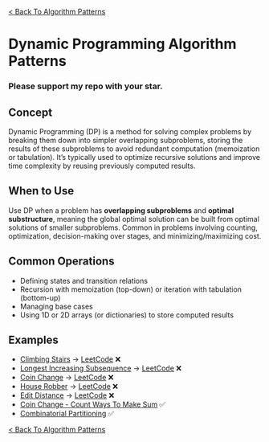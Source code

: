 [< Back To Algorithm Patterns](../../)

# Dynamic Programming Algorithm Patterns
### Please support my repo with your star.

## Concept
Dynamic Programming (DP) is a method for solving complex problems by breaking them down into simpler overlapping subproblems, storing the results of these subproblems to avoid redundant computation (memoization or tabulation). It’s typically used to optimize recursive solutions and improve time complexity by reusing previously computed results.

## When to Use
Use DP when a problem has **overlapping subproblems** and **optimal substructure**, meaning the global optimal solution can be built from optimal solutions of smaller subproblems. Common in problems involving counting, optimization, decision-making over stages, and minimizing/maximizing cost.

## Common Operations
- Defining states and transition relations
- Recursion with memoization (top-down) or iteration with tabulation (bottom-up)
- Managing base cases
- Using 1D or 2D arrays (or dictionaries) to store computed results

## Examples
- [Climbing Stairs](climbing_stairs) → [LeetCode](https://leetcode.com/problems/climbing-stairs) ❌
- [Longest Increasing Subsequence](longest_increasing_subsequence) → [LeetCode](https://leetcode.com/problems/longest-increasing-subsequence) ❌
- [Coin Change](coin_change) → [LeetCode](https://leetcode.com/problems/coin-change) ❌
- [House Robber](house_robber) → [LeetCode](https://leetcode.com/problems/house-robber) ❌
- [Edit Distance](edit_distance) → [LeetCode](https://leetcode.com/problems/edit-distance) ❌
- [Coin Change - Count Ways To Make Sum](coin_change_count_ways) ✅
- [Combinatorial Partitioning](combinatorial_partitioning) ✅

[< Back To Algorithm Patterns](../../)

